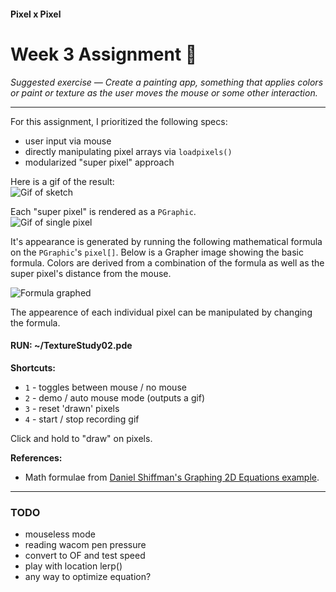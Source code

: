 #### Pixel x Pixel
# Week 3 Assignment :space_invader:

*Suggested exercise — Create a painting app, something that applies colors or paint or texture as the user moves the mouse or some other interaction.*

-------------------

For this assignment, I prioritized the following specs:  
- user input via mouse
- directly manipulating pixel arrays via `loadpixels()`
- modularized "super pixel" approach

Here is a gif of the result:  
![Gif of sketch](https://github.com/patshiu/pixel-by-pixel/blob/master/Week3/Textural_Studies/TextureStudy02/_exports/TextureStudy02-pixel_manip_600x600.gif?raw=true)  

Each "super pixel" is rendered as a `PGraphic`.  
![Gif of single pixel](http://i.imgur.com/P8oiS8m.gif)  

It's appearance is generated by running the following mathematical formula on the `PGraphic`'s `pixel[]`. Below is a Grapher image showing the basic formula. Colors are derived from a combination of the formula as well as the super pixel's distance from the mouse.

![Formula graphed](http://i.imgur.com/rJe6pXB.gif)

The appearence of each individual pixel can be manipulated by changing the formula.




#### RUN: ~/TextureStudy02.pde
**Shortcuts:**
- `1` - toggles between mouse / no mouse
- `2` - demo / auto mouse mode (outputs a gif)
- `3` - reset 'drawn' pixels
- `4` - start / stop recording gif

Click and hold to "draw" on pixels.


**References:**  
- Math formulae from [Daniel Shiffman's Graphing 2D Equations example](https://processing.org/examples/graphing2dequation.html).


-------------------

### TODO
- mouseless mode
- reading wacom pen pressure
- convert to OF and test speed
- play with location lerp()
- any way to optimize equation?
